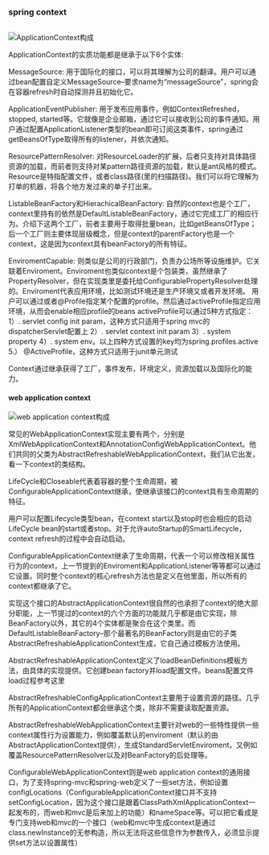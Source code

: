 ### spring context

```

```

![ApplicationContext构成](https://img-blog.csdn.net/20160301002829498)

ApplicationContext的实质功能都是继承于以下6个实体:

MessageSource: 用于国际化的接口，可以将其理解为公司的翻译。用户可以通过bean配置自定义MessageSource–要求name为“messageSource”，spring会在容器refresh时自动探测并且初始化它。

ApplicationEventPublisher: 用于发布应用事件，例如ContextRefreshed，stopped, started等。它就像是企业邮箱，通过它可以接收到公司的事件通知。用户通过配置ApplicationListener类型的bean即可订阅这类事件，spring通过getBeansOfType取得所有的listener，并依次通知。

ResourcePatternResolver: 对ResourceLoader的扩展，后者只支持对具体路径资源的加载，而前者则支持对某pattern路径资源的加载，默认是ant风格的模式。Resource是特指配置文件，或者class路径(里的扫描路径)。我们可以将它理解为打单的机器，将各个地方发过来的单子打出来。

ListableBeanFactory和HierachicalBeanFactory: 自然的context也是个工厂，context里持有的依然是DefaultListableBeanFactory，通过它完成工厂的相应行为。介绍下这两个工厂，前者主要用于取得批量bean，比如getBeansOfType；后一个工厂则主要体现层级概念，但是context的parentFactory也是一个context，这是因为context具有beanFactory的所有特征。

EnviromentCapable: 则类似是公司的行政部门，负责办公场所等设施维护。它关联着Enviroment。Enviroment也类似context是个包装类，虽然继承了PropertyResolver，但在实现类里是委托给ConfigurablePropertyResolver处理的。Enviroment代表应用环境，比如测试环境还是生产环境又或者开发环境。
用户可以通过或者@Profile指定某个配置的profile。然后通过activeProfile指定应用环境，从而会enable相应profile的beans
activeProfile可以通过5种方式指定：
1）. servlet config init param，这种方式只适用于spring mvc的dispatcherServlet配置上
2）. servlet context init param
3）. system property
4）. system env。以上四种方式设置的key均为spring.profiles.active
5.） @ActiveProfile，这种方式只适用于junit单元测试

Context通过继承获得了工厂，事件发布，环境定义，资源加载以及国际化的能力。


#### web application context

![web application context构成](https://img-blog.csdn.net/20160301223833002)

常见的WebApplicationContext实现主要有两个，分别是XmlWebApplicationContext和AnnotationConfigWebApplicationContext。他们共同的父类为AbstractRefreshableWebApplicationContext，我们从它出发，看一下context的类结构。

LifeCycle和Closeable代表着容器的整个生命周期，被ConfigurableApplicationContext继承，使继承该接口的context具有生命周期的特征。


用户可以配置Lifecycle类型bean，在context start以及stop时也会相应的启动LifeCycle bean的start或者stop。对于允许autoStartup的SmartLifecycle，context refresh的过程中会自动启动。

ConfigurableApplicationContext继承了生命周期，代表一个可以修改相关属性行为的context，上一节提到的Enviroment和ApplicationListener等等都可以通过它设置。同时整个context的核心refresh方法也是定义在他里面，所以所有的context都继承了它。


实现这个接口的AbstractApplicationContext很自然的也承担了context的绝大部分职能，上一节提过的context的六个方面的功能就几乎都是由它实现，除BeanFactory以外，其它的4个实体都是聚合在这个类里。而DefaultListableBeanFactory–那个最著名的BeanFactory则是由它的子类AbstractRefreshableApplicationContext生成，它自己通过模板方法使用。

AbstractRefreshableApplicationContext定义了loadBeanDefinitions模板方法，由具体的实现提供。它创建bean factory并load配置文件。beans配置文件load过程参考这里

AbstractRefreshableConfigApplicationContext主要用于设置资源的路径。几乎所有的ApplicationContext都会继承这个类，除非不需要读取配置资源。

AbstractRefreshableWebApplicationContext主要针对web的一些特性提供一些context属性行为设置能力，例如覆盖默认的enviroment（默认的由AbstractApplicationContext提供），生成StandardServletEnviroment，又例如覆盖ResourcePatternResolver以及对BeanFactory的后处理等。

ConfigurableWebApplicationContext则是web application context的通用接口，为了支持spring-mvc和spring-web定义了一些set方法，例如设置configLocations（ConfigurableApplicationContext接口并不支持setConfigLocation，因为这个接口是跟着ClassPathXmlApplicationContext一起发布的，而web和mvc是后来加上的功能）和nameSpace等。可以把它看成是专门支持web和mvc的一个接口（web和mvc中生成context是通过class.newInstance的无参构造，所以无法将这些信息作为参数传入，必须显示提供set方法以设置属性）












































































